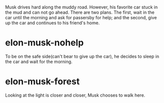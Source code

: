 Musk drives hard along the muddy road. However, his favorite car stuck in the mud and can not go ahead. There are two plans. The first, wait in the car until the morning and ask for passersby for help; and the second, give up the car and continues to his friend's home.

# elon-musk-nohelp
To be on the safe side(can't bear to give up the car), he decides to sleep in the car and wait for the morning.

# elon-musk-forest
Looking at the light is closer and closer, Musk chooses to walk here.
